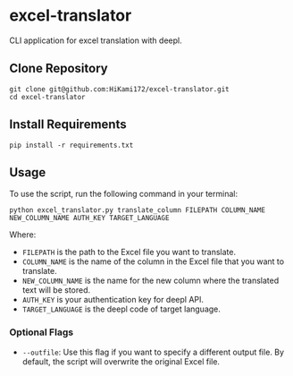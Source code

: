 # excel-translator
CLI application for excel translation with deepl.
## Clone Repository
```shell
git clone git@github.com:HiKami172/excel-translator.git
cd excel-translator
```
## Install Requirements
```shell
pip install -r requirements.txt
```
## Usage
To use the script, run the following command in your terminal:
```shell
python excel_translator.py translate_column FILEPATH COLUMN_NAME NEW_COLUMN_NAME AUTH_KEY TARGET_LANGUAGE
```
Where:

- `FILEPATH` is the path to the Excel file you want to translate.
- `COLUMN_NAME` is the name of the column in the Excel file that you want to translate.
- `NEW_COLUMN_NAME` is the name for the new column where the translated text will be stored.
- `AUTH_KEY` is your authentication key for deepl API.
- `TARGET_LANGUAGE` is the deepl code of target language.

### Optional Flags

- `--outfile`: Use this flag if you want to specify a different output file. By default, the script will overwrite the original Excel file.